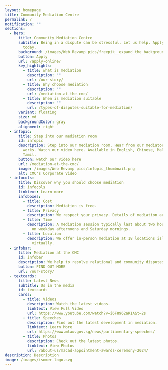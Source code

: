 ```yaml
---
layout: homepage
title: Community Mediation Centre
permalink: /
notification: ""
sections:
  - hero:
      title: Community Mediation Centre
      subtitle: Being in a dispute can be stressful. Let us help. Apply for mediation
        today.
      background: /images/Web Revamp pics/freepik__expand_the_background__32739.png
      button: Apply
      url: /apply-online/
      key_highlights:
        - title: what is mediation
          description: ""
          url: /our-story/
        - title: Why choose mediation
          description: ""
          url: /mediation-at-the-cmc/
        - title: When is mediation suitable
          description: ""
          url: /types-of-disputes-suitable-for-mediation/
      variant: floating
      size: md
      backgroundColor: gray
      alignment: right
  - infopic:
      title: Step into our mediation room
      id: infopic
      description: Step into our mediation room. Hear from our mediators how mediation
        works. Watch our video here. Available in English, Chinese, Malay and
        Tamil.
      button: watch our video here
      url: /mediation-at-the-cmc/
      image: /images/Web Revamp pics/infopic_thumbnail.png
      alt: CMC's Corporate Video
  - infocols:
      title: Discover why you should choose mediation
      id: infocols
      linktext: Learn more
      infoboxes:
        - title: Cost
          description: Mediation is free.
        - title: Privacy
          description: We respect your privacy. Details of mediation are kept confidential.
        - title: Time
          description: A mediation session typically last about two hours and is available
            on weekday afternoons and Saturday mornings.
        - title: Location
          description: We offer in-person mediation at 18 locations island wide and
            virtually.
  - infobar:
      title: Mediation at the CMC
      id: infobar
      description: We help to resolve relational and community disputes in Singapore.
      button: FIND OUT MORE
      url: /our-story/
  - textcards:
      title: Latest News
      subtitle: Us in the media
      id: textcards
      cards:
        - title: Videos
          description: Watch the latest videos.
          linktext: View Full Video
          url: https://www.youtube.com/watch?v=i6F8962aRIA&t=2s
        - title: Speeches
          description: Find out the latest development in mediation.
          linktext: Learn More
          url: https://www.mlaw.gov.sg/news/parliamentary-speeches/
        - title: Photos
          description: Check out the latest photos.
          linktext: View Photos
          url: /about-us/macad-appointment-awards-ceremony-2024/
description: Description
image: /images/isomer-logo.svg
---
```


